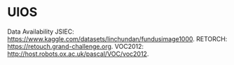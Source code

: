 # UIOS
Data Availability
JSIEC: https://www.kaggle.com/datasets/linchundan/fundusimage1000. 
RETORCH: https://retouch.grand-challenge.org.
VOC2012: http://host.robots.ox.ac.uk/pascal/VOC/voc2012.
